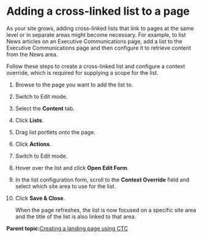 # Adding a cross-linked list to a page

As your site grows, adding cross-linked lists that link to pages at the same level or in separate areas might become necessary. For example, to list News articles on an Executive Communications page, add a list to the Executive Communications page and then configure it to retrieve content from the News area.

Follow these steps to create a cross-linked list and configure a context override, which is required for supplying a scope for the list.

1.  Browse to the page you want to add the list to.

2.  Switch to Edit mode.

3.  Select the **Content** tab.

4.  Click **Lists**.

5.  Drag list portlets onto the page.

6.  Click **Actions**.

7.  Switch to Edit mode.

8.  Hover over the list and click **Open Edit Form**.

9.  In the list configuration form, scroll to the **Context Override** field and select which site area to use for the list.

10. Click **Save & Close**.

    When the page refreshes, the list is now focused on a specific site area and the title of the list is also linked to that area.


**Parent topic:**[Creating a landing page using CTC](../ctc/ctc_design_landing.md)

